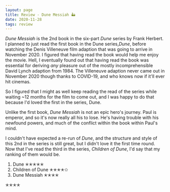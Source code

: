 ```yaml
---
layout: page
title: Review - Dune Messiah 🏜
date: 2020-11-28
tags: review
---
```


_Dune Messiah_ is the 2nd book in the six-part _Dune_ series by Frank Herbert.
I planned to just read the first book in the Dune series,_Dune_, before watching the Denis Villeneuve film adaption 
that was going to arrive in November 2020. I figured that having read the book would help me enjoy the movie. Hell, I eventually found
out that having read the book was essential for deriving _any_ pleasure out of the mostly incomprehensible David Lynch adaption from 1984.
The Villeneuve adaption never came out in November 2020 though thanks to COVID-19, and who knows now if it'll ever hit cinemas.

So I figured that I might as well keep reading the read of the series while waiting ~12 months for the film to come out, and
I was happy to do that because I'd loved the first in the series, Dune. 

Unlike the first book, _Dune Messiah_ is not an epic hero's journey. Paul is emperor, and so it's now really all his to lose.
He's having trouble with his newfound powers, and much of the conflict within the book within Paul's mind.

I couldn't have expected a re-run of _Dune_, and the structure and style of this 2nd in the series is still great, but I didn't
love it the first time round. Now that I've read the third in the series, _Children of Dune_, I'd say that my ranking of them would be.

1. Dune ✭✭✭✭✭
2. Children of Dune ✭✭✭✭✩
3. Dune Messiah ✭✭✭✭ 

✭✭✭✭
